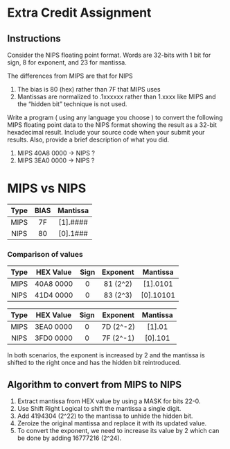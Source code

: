 # Extra Credit Assignment

## Instructions 

Consider the NIPS floating point format.    Words are 32-bits with 1 bit for sign, 8 for exponent, and 23 for mantissa.

The differences from MIPS are that for NIPS

1. The bias is 80 (hex) rather than 7F that MIPS uses
2. Mantissas are normalized to .1xxxxxx rather than 1.xxxx like MIPS and the “hidden bit” technique is not used.
 
Write a program ( using any language you choose ) to convert the following MIPS floating point data to the NIPS format showing the result as a 32-bit hexadecimal result.  Include your source code when your submit your results.  Also,  provide a brief description of what you did.
 
1. MIPS 40A8 0000 -> NIPS ?
1. MIPS 3EA0 0000 -> NIPS ?

# MIPS vs NIPS

Type | BIAS | Mantissa
:--: | :--: | :------:
MIPS | 7F   | [1].####
NIPS | 80   | [0].1###

### Comparison of values

Type | HEX Value | Sign | Exponent | Mantissa
:--: | :-------: | :--: | :------: | :------:
MIPS | 40A8 0000 | 0    | 81 (2^2) | [1].0101
NIPS | 41D4 0000 | 0    | 83 (2^3) | [0].10101

Type | HEX Value | Sign | Exponent  | Mantissa
:--: | :-------: | :--: | :-------: | :------:
MIPS | 3EA0 0000 | 0    | 7D (2^-2) | [1].01
NIPS | 3FD0 0000 | 0    | 7F (2^-1) | [0].101

In both scenarios, the exponent is increased by 2 and the mantissa is shifted to the right once and has the hidden bit reintroduced.

## Algorithm to convert from MIPS to NIPS

1. Extract mantissa from HEX value by using a MASK for bits 22-0.
2. Use Shift Right Logical to shift the mantissa a single digit.
3. Add 4194304 (2^22) to the mantissa to unhide the hidden bit.
4. Zeroize the original mantissa and replace it with its updated value.
5. To convert the exponent, we need to increase its value by 2 which can be done by adding 16777216 (2^24).
